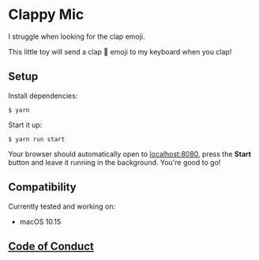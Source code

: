 # Clappy Mic

I struggle when looking for the clap emoji.

This little toy will send a clap 👏 emoji to my keyboard when you clap!

## Setup

Install dependencies:

    $ yarn

Start it up:

    $ yarn run start

Your browser should automatically open to
[localhost:8080](http://localhost:8080), press the **Start** button and leave
it running in the background. You're good to go!

## Compatibility

Currently tested and working on:
- macOS 10.15

## [Code of Conduct](code_of_conduct.md)

